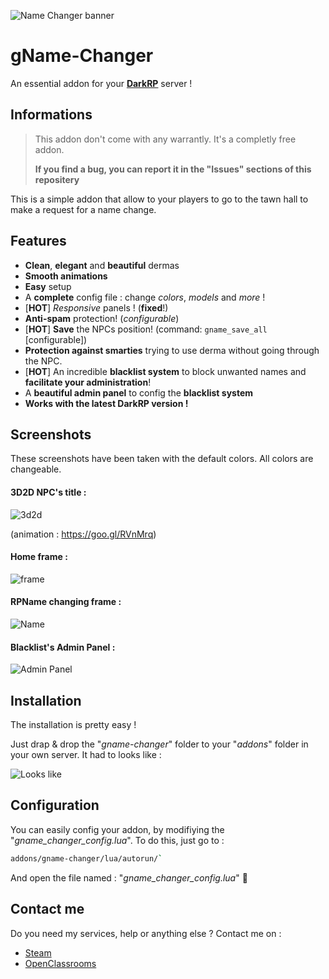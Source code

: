 ![Name Changer banner](https://image.noelshack.com/fichiers/2017/45/6/1510397731-banner.png)
# gName-Changer
An essential addon for your **[DarkRP](http://darkrp.com/)** server !

## Informations
> This addon don't come with any warrantly. It's a completly free addon.
>
> **If you find a bug, you can report it in the "Issues" sections of this repositery**

This is a simple addon that allow to your players to go to the tawn hall to make a request for a name change.

## Features
* **Clean**, **elegant** and **beautiful** dermas
* **Smooth animations**
* **Easy** setup
* A **complete** config file : change *colors*, *models* and *more* !
* [**HOT**] *Responsive* panels ! (**fixed**!)
* **Anti-spam** protection! (*configurable*)
* [**HOT**] **Save** the NPCs position! (command: `gname_save_all` [configurable])
* **Protection against smarties** trying to use derma without going through the NPC.
* [**HOT**] An incredible **blacklist system** to block unwanted names and **facilitate your administration**!
* A **beautiful admin panel** to config the **blacklist system**
* **Works with the latest DarkRP version !**

## Screenshots
These screenshots have been taken with the default colors. All colors are changeable.

#### **3D2D NPC's title** :

![3d2d](https://image.noelshack.com/fichiers/2018/34/2/1534853510-npc.jpg)


(animation : https://goo.gl/RVnMrq)

#### **Home frame** :

![frame](https://image.noelshack.com/fichiers/2018/34/2/1534852811-main-frame.jpg)

#### **RPName changing frame** :

![Name](https://image.noelshack.com/fichiers/2018/34/2/1534852811-change-frame.jpg)

#### **Blacklist's Admin Panel** :

![Admin Panel](https://steamuserimages-a.akamaihd.net/ugc/956340656727949478/BB0C3C2C2D1D4F6AF053D22CE7033BA2F0A1CE50/)

## Installation
The installation is pretty easy !

Just drap & drop the "*gname-changer*" folder to your "*addons*" folder in your own server.
It had to looks like :

![Looks like](https://image.noelshack.com/fichiers/2018/34/2/1534853151-addon.png)

## Configuration
You can easily config your addon, by modifiying the "*gname_changer_config.lua*".
To do this, just go to :
```bash
addons/gname-changer/lua/autorun/`
```

And open the file named : "*gname_changer_config.lua*" :kiss:
## Contact me
Do you need my services, help or anything else ? Contact me on :

* [Steam](https://steamcommunity.com/id/EpicGaby)
* [OpenClassrooms](https://openclassrooms.com/membres/gabrielsantamaria)